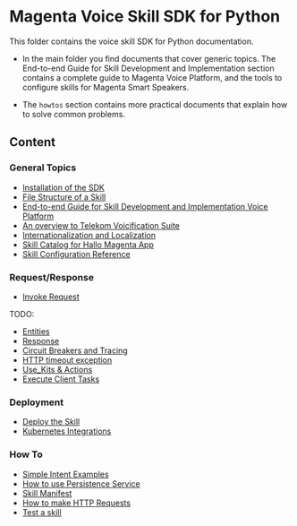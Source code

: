 # Magenta Voice Skill SDK for Python

This folder contains the voice skill SDK for Python documentation.

* In the main folder you find documents that cover generic topics. 
  The End-to-end Guide for Skill Development and Implementation section contains a complete guide to Magenta Voice Platform, 
  and the tools to configure skills for Magenta Smart Speakers.
  
* The `howtos` section contains more practical documents that explain how to solve common problems.
 

## Content

### General Topics

- [Installation of the SDK](install.md)
- [File Structure of a Skill](skill_structure.md)
- [End-to-end Guide for Skill Development and Implementation Voice Platform](external_developers.md)
- [An overview to Telekom Voicification Suite](tvs.md)
- [Internationalization and Localization](i18n.md)
- [Skill Catalog for Hallo Magenta App](catalog.md)
- [Skill Configuration Reference](config.md)

### Request/Response

- [Invoke Request](request.md)

TODO:
- [Entities](entities.md)
- [Response](response.md)
- [Circuit Breakers and Tracing](tracing.md)
- [HTTP timeout exception](http_timeout_exception.md)
- [Use_Kits & Actions](use_kits_and_actions.md)
- [Execute Client Tasks](client_tasks.md)

### Deployment

- [Deploy the Skill](deploy.md)
- [Kubernetes Integrations](k8s.md)


### How To

- [Simple Intent Examples](howtos/intent_example.md)
- [How to use Persistence Service](howtos/persistence_service.md)
- [Skill Manifest](howtos/skill_manifest.md)
- [How to make HTTP Requests](howtos/make_http_requests.md)
- [Test a skill](howtos/testing.md)
